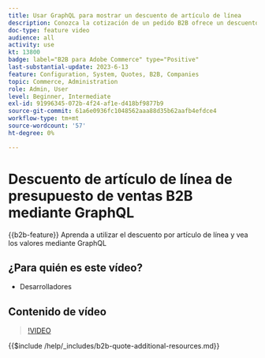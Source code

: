 ```yaml
---
title: Usar GraphQL para mostrar un descuento de artículo de línea
description: Conozca la cotización de un pedido B2B ofrece un descuento de artículo de línea mediante GraphQL
doc-type: feature video
audience: all
activity: use
kt: 13800
badge: label="B2B para Adobe Commerce" type="Positive"
last-substantial-update: 2023-6-13
feature: Configuration, System, Quotes, B2B, Companies
topic: Commerce, Administration
role: Admin, User
level: Beginner, Intermediate
exl-id: 91996345-072b-4f24-af1e-d418bf9877b9
source-git-commit: 61a6e0936fc1048562aaa88d35b62aafb4efdce4
workflow-type: tm+mt
source-wordcount: '57'
ht-degree: 0%

---
```


# Descuento de artículo de línea de presupuesto de ventas B2B mediante GraphQL

{{b2b-feature}}
Aprenda a utilizar el descuento por artículo de línea y vea los valores mediante GraphQL

## ¿Para quién es este vídeo?

- Desarrolladores

## Contenido de vídeo

>[!VIDEO](https://video.tv.adobe.com/v/3420419?learn=on)

{{$include /help/_includes/b2b-quote-additional-resources.md}}
